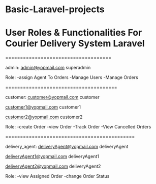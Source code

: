 # Basic-Laravel-projects
# User Roles & Functionalities For Courier Delivery System Laravel
====================================

admin:
admin@yopmail.com
superadmin

Role:
-assign Agent To Orders
-Manage Users
-Manage Orders

======================================

customer:
customer@yopmail.com
customer

customer1@yopmail.com
customer1

customer2@yopmail.com
customer2

Role:
-create Order
-view Order
-Track Order
-View Cancelled Orders

============================================

delivery_agent:
deliveryAgent@yopmail.com
deliveryAgent

deliveryAgent1@yopmail.com
deliveryAgent1

deliveryAgent2@yopmail.com
deliveryAgent2

Role:
-view Assigned Order
-change Order Status

